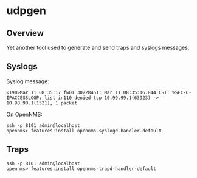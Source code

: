# udpgen

## Overview

Yet another tool used to generate and send traps and syslogs messages.

## Syslogs

Syslog message:

```
<190>Mar 11 08:35:17 fw01 30228451: Mar 11 08:35:16.844 CST: %SEC-6-IPACCESSLOGP: list in110 denied tcp 10.99.99.1(63923) -> 10.98.98.1(1521), 1 packet
```

On OpenNMS:

```
ssh -p 8101 admin@localhost
opennms> features:install opennms-syslogd-handler-default
```

## Traps

```
ssh -p 8101 admin@localhost
opennms> features:install opennms-trapd-handler-default
```

